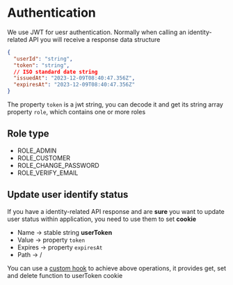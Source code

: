 # Authentication

We use JWT for uesr authentication. Normally when calling an identity-related API you will receive a response data structure

```json
{
  "userId": "string",
  "token": "string",
  // ISO standard date string
  "issuedAt": "2023-12-09T08:40:47.356Z",
  "expiresAt": "2023-12-09T08:40:47.356Z"
}
```

The property `token` is a jwt string, you can decode it and get its string array property `role`, which contains one or more roles

## Role type

- ROLE_ADMIN
- ROLE_CUSTOMER
- ROLE_CHANGE_PASSWORD
- ROLE_VERIFY_EMAIL

## Update user identify status

If you have a identity-related API response and are **sure** you want to update user status within application, you need to use them to set **cookie**

- Name &#8594; stable string **userToken**
- Value &#8594; property `token`
- Expires &#8594; property `expiresAt`
- Path &#8594; /

You can use a [custom hook](/src/hooks/useUserTokenCookie.ts) to achieve above operations, it provides get, set and delete function to userToken cookie

